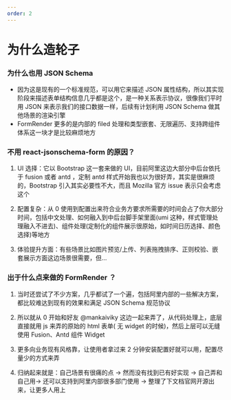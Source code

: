 ```yaml
---
order: 2
---
```


# 为什么造轮子

### 为什么也用 JSON Schema

- 因为这是现有的一个标准规范，可以用它来描述 JSON 属性结构，所以其实现阶段来描述表单结构信息几乎都是这个，是一种关系表示协议，很像我们平时用 JSON 来表示我们的接口数据一样，后续有计划利用 JSON Schema 做其他场景的渲染引擎
- FormRender 更多的是内部的 filed 处理和类型嵌套、无限遍历、支持跨组件体系这一块才是比较麻烦地方

### 不用 react-jsonschema-form 的原因？

1. UI 选择：它以 Bootstrap 这一套来做的 UI，目前阿里这边大部分中后台依托于 fusion 或者 antd ，定制 antd 样式开始我也以为很好弄，其实是很麻烦的，Bootstrap 引入其实必要性不大，而且 Mozilla 官方 issue 表示只会考虑这个

2. 配置复杂：从 0 使用到配置出来符合业务方要求所需要的时间会占了你大部分时间，包括中文处理、如何融入到中后台脚手架里面(umi 这种，样式管理处理融入不进去)、组件处理(定制化的组件展示很原始，如时间日历选择、颜色选择)等地方

3. 体验提升方面：有些场景比如图片预览/上传、列表拖拽排序、正则校验、嵌套展示方面这边场景很需要，但...

### 出于什么点来做的 FormRender ？

1. 当时还尝试了不少方案，几乎都试了一个遍，包括阿里内部的一些解决方案，都比较难达到现有的效果和满足 JSON Schema 规范协议

2. 所以就从 0 开始和好友 @mankaiviky 这边一起来弄了，从代码处理上，底层直接就用 js 来弄的原始的 html 表单( 无 widget 的时候)，然后上层可以无缝使用 Fusion、Antd 组件 Widget

3. 更多向业务现有风格靠，让使用者拿过来 2 分钟安装配置好就可以用，配置尽量少的方式来弄

4. 归纳起来就是：自己场景有很痛的点 -> 然而没有找到已有好实现 -> 自己弄和自己用-> 还可以支持到阿里内部很多部门使用 -> 整理了下文档官网开源出来，让更多人用上
